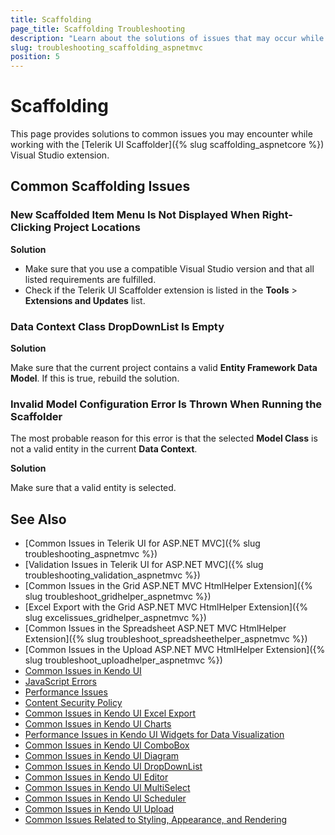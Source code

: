 ```yaml
---
title: Scaffolding
page_title: Scaffolding Troubleshooting
description: "Learn about the solutions of issues that may occur while using the Telerik UI Scaffolder Visual Studio Extension."
slug: troubleshooting_scaffolding_aspnetmvc
position: 5
---
```


# Scaffolding

This page provides solutions to common issues you may encounter while working with the [Telerik UI Scaffolder]({% slug scaffolding_aspnetcore %}) Visual Studio extension.

## Common Scaffolding Issues

### New Scaffolded Item Menu Is Not Displayed When Right-Clicking Project Locations

**Solution**

* Make sure that you use a compatible Visual Studio version and that all listed requirements are fulfilled.
* Check if the Telerik UI Scaffolder extension is listed in the **Tools** > **Extensions and Updates** list.

### Data Context Class DropDownList Is Empty

**Solution**

Make sure that the current project contains a valid **Entity Framework Data Model**. If this is true, rebuild the solution.

### Invalid Model Configuration Error Is Thrown When Running the Scaffolder

The most probable reason for this error is that the selected **Model Class** is not a valid entity in the current **Data Context**.

**Solution**

Make sure that a valid entity is selected.

## See Also

* [Common Issues in Telerik UI for ASP.NET MVC]({% slug troubleshooting_aspnetmvc %})
* [Validation Issues in Telerik UI for ASP.NET MVC]({% slug troubleshooting_validation_aspnetmvc %})
* [Common Issues in the Grid ASP.NET MVC HtmlHelper Extension]({% slug troubleshoot_gridhelper_aspnetmvc %})
* [Excel Export with the Grid ASP.NET MVC HtmlHelper Extension]({% slug excelissues_gridhelper_aspnetmvc %})
* [Common Issues in the Spreadsheet ASP.NET MVC HtmlHelper Extension]({% slug troubleshoot_spreadsheethelper_aspnetmvc %})
* [Common Issues in the Upload ASP.NET MVC HtmlHelper Extension]({% slug troubleshoot_uploadhelper_aspnetmvc %})
* [Common Issues in Kendo UI](https://docs.telerik.com/kendo-ui/troubleshoot/troubleshooting-common-issues)
* [JavaScript Errors](https://docs.telerik.com/kendo-ui/troubleshoot/troubleshooting-js-errors)
* [Performance Issues](https://docs.telerik.com/kendo-ui/troubleshoot/troubleshooting-memory-leaks)
* [Content Security Policy](https://docs.telerik.com/kendo-ui/troubleshoot/content-security-policy)
* [Common Issues in Kendo UI Excel Export](https://docs.telerik.com/kendo-ui/framework/excel/troubleshoot/common-issues)
* [Common Issues in Kendo UI Charts](https://docs.telerik.com/kendo-ui/controls/charts/troubleshoot/common-issues)
* [Performance Issues in Kendo UI Widgets for Data Visualization](https://docs.telerik.com/kendo-ui/troubleshoot/troubleshooting-memory-leaks)
* [Common Issues in Kendo UI ComboBox](https://docs.telerik.com/kendo-ui/controls/combobox/troubleshoot/troubleshooting)
* [Common Issues in Kendo UI Diagram](https://docs.telerik.com/kendo-ui/controls/diagram/troubleshoot/common-issues)
* [Common Issues in Kendo UI DropDownList](https://docs.telerik.com/kendo-ui/controls/dropdownlist/troubleshoot/troubleshooting)
* [Common Issues in Kendo UI Editor](https://docs.telerik.com/kendo-ui/controls/editor/troubleshoot/troubleshooting)
* [Common Issues in Kendo UI MultiSelect](https://docs.telerik.com/kendo-ui/controls/multiselect/troubleshoot/troubleshooting)
* [Common Issues in Kendo UI Scheduler](https://docs.telerik.com/kendo-ui/controls/scheduler/troubleshoot/troubleshooting)
* [Common Issues in Kendo UI Upload](https://docs.telerik.com/kendo-ui/controls/upload/troubleshoot/troubleshooting)
* [Common Issues Related to Styling, Appearance, and Rendering](https://docs.telerik.com/kendo-ui/styles-and-layout/troubleshoot/troubleshooting)

